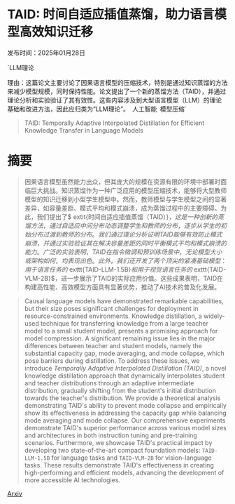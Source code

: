 # TAID: 时间自适应插值蒸馏，助力语言模型高效知识迁移

发布时间：2025年01月28日

`LLM理论

理由：这篇论文主要讨论了因果语言模型的压缩技术，特别是通过知识蒸馏的方法来减少模型规模，同时保持性能。论文提出了一个新的蒸馏方法（TAID），并通过理论分析和实验验证了其有效性。这些内容涉及到大型语言模型（LLM）的理论基础和改进方法，因此应归类为“LLM理论”。` `人工智能` `模型压缩`

> TAID: Temporally Adaptive Interpolated Distillation for Efficient Knowledge Transfer in Language Models

# 摘要

> 因果语言模型虽然能力出众，但其庞大的规模在资源有限的环境中部署时面临巨大挑战。知识蒸馏作为一种广泛应用的模型压缩技术，能够将大型教师模型的知识迁移到小型学生模型中。然而，教师模型与学生模型之间的显著差异，如容量差距、模式平均和模式崩溃，成为蒸馏过程中的主要障碍。为此，我们提出了$	extit{时间自适应插值蒸馏（TAID）}$，这是一种创新的蒸馏方法，通过自适应中间分布动态调整学生和教师的分布，逐步从学生的初始分布过渡到教师的分布。我们通过理论分析证明TAID能够有效防止模式崩溃，并通过实验验证其在解决容量差距的同时平衡模式平均和模式崩溃的能力。广泛的实验表明，TAID在指令微调和预训练场景中，无论模型大小或架构如何，均表现出色。此外，我们还开发了两个顶尖的紧凑基础模型：用于语言任务的$	exttt{TAID-LLM-1.5B}$和用于视觉语言任务的$	exttt{TAID-VLM-2B}$，进一步展示了TAID的实际应用价值。这些成果表明，TAID在构建高性能、高效模型方面具有显著优势，推动了AI技术的普及化发展。

> Causal language models have demonstrated remarkable capabilities, but their size poses significant challenges for deployment in resource-constrained environments. Knowledge distillation, a widely-used technique for transferring knowledge from a large teacher model to a small student model, presents a promising approach for model compression. A significant remaining issue lies in the major differences between teacher and student models, namely the substantial capacity gap, mode averaging, and mode collapse, which pose barriers during distillation. To address these issues, we introduce $\textit{Temporally Adaptive Interpolated Distillation (TAID)}$, a novel knowledge distillation approach that dynamically interpolates student and teacher distributions through an adaptive intermediate distribution, gradually shifting from the student's initial distribution towards the teacher's distribution. We provide a theoretical analysis demonstrating TAID's ability to prevent mode collapse and empirically show its effectiveness in addressing the capacity gap while balancing mode averaging and mode collapse. Our comprehensive experiments demonstrate TAID's superior performance across various model sizes and architectures in both instruction tuning and pre-training scenarios. Furthermore, we showcase TAID's practical impact by developing two state-of-the-art compact foundation models: $\texttt{TAID-LLM-1.5B}$ for language tasks and $\texttt{TAID-VLM-2B}$ for vision-language tasks. These results demonstrate TAID's effectiveness in creating high-performing and efficient models, advancing the development of more accessible AI technologies.

[Arxiv](https://arxiv.org/abs/2501.16937)